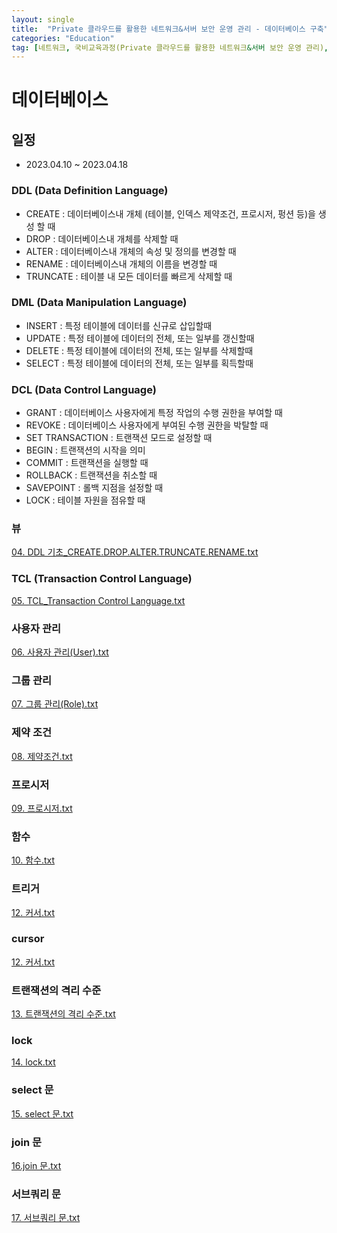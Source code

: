 ```yaml
---
layout: single
title:  "Private 클라우드를 활용한 네트워크&서버 보안 운영 관리 - 데이터베이스 구축"
categories: "Education"
tag: [네트워크, 국비교육과정(Private 클라우드를 활용한 네트워크&서버 보안 운영 관리), MySQL, DATABASE]
---
```


# 데이터베이스
## 일정
  - 2023.04.10 ~ 2023.04.18

### DDL (Data Definition Language)

  - CREATE   : 데이터베이스내 개체 (테이블, 인덱스 제약조건, 프로시저, 펑션 등)을 생성 할 때
  - DROP     : 데이터베이스내 개체를 삭제할 때
  - ALTER    : 데이터베이스내 개체의 속성 및 정의를 변경할 때
  - RENAME   : 데이터베이스내 개체의 이름을 변경할 때
  - TRUNCATE : 테이블 내 모든 데이터를 빠르게 삭제할 때

### DML (Data Manipulation Language)

  - INSERT : 특정 테이블에 데이터를 신규로 삽입할때
  - UPDATE : 특정 테이블에 데이터의 전체, 또는 일부를 갱신할때
  - DELETE : 특정 테이블에 데이터의 전체, 또는 일부를 삭제할때
  - SELECT : 특정 테이블에 데이터의 전체, 또는 일부를 획득할때

### DCL (Data Control Language)

  - GRANT  : 데이터베이스 사용자에게 특정 작업의 수행 권한을 부여할 때
  - REVOKE : 데이터베이스 사용자에게 부여된 수행 권한을 박탈할 때
  - SET TRANSACTION : 트랜잭션 모드로 설정할 때
  - BEGIN : 트랜잭션의 시작을 의미
  - COMMIT : 트랜잭션을 실행할 때
  - ROLLBACK : 트랜잭션을 취소할 때
  - SAVEPOINT : 롤백 지점을 설정할 때
  - LOCK : 테이블 자원을 점유할 때

### 뷰

[04. DDL 기초_CREATE.DROP.ALTER.TRUNCATE.RENAME.txt](https://github.com/hwanggiju/hwanggiju.github.io/files/11196845/04.DDL._CREATE.DROP.ALTER.TRUNCATE.RENAME.txt)

### TCL (Transaction Control Language)

[05. TCL_Transaction Control Language.txt](https://github.com/hwanggiju/hwanggiju.github.io/files/11196851/05.TCL_Transaction.Control.Language.txt)

### 사용자 관리

[06. 사용자 관리(User).txt](https://github.com/hwanggiju/hwanggiju.github.io/files/11197646/06.User.txt)

### 그룹 관리

[07. 그룹 관리(Role).txt](https://github.com/hwanggiju/hwanggiju.github.io/files/11207887/07.Role.txt)

### 제약 조건

[08. 제약조건.txt](https://github.com/hwanggiju/hwanggiju.github.io/files/11218340/08.txt)

### 프로시저

[09. 프로시저.txt](https://github.com/hwanggiju/hwanggiju.github.io/files/11219242/09.txt)

### 함수

[10. 함수.txt](https://github.com/hwanggiju/hwanggiju.github.io/files/11228662/10.txt)

### 트리거

[12. 커서.txt](https://github.com/hwanggiju/hwanggiju.github.io/files/11229311/12.txt)

### cursor

[12. 커서.txt](https://github.com/hwanggiju/hwanggiju.github.io/files/11229497/12.txt)

### 트랜잭션의 격리 수준

[13. 트랜잭션의 격리 수준.txt](https://github.com/hwanggiju/hwanggiju.github.io/files/11246097/13.txt)

### lock

[14. lock.txt](https://github.com/hwanggiju/hwanggiju.github.io/files/11246492/14.lock.txt)

### select 문

[15. select 문.txt](https://github.com/hwanggiju/hwanggiju.github.io/files/11256721/15.select.txt)

### join 문

[16.join 문.txt](https://github.com/hwanggiju/hwanggiju.github.io/files/11257036/16.join.txt)

### 서브쿼리 문

[17. 서브쿼리 문.txt](https://github.com/hwanggiju/hwanggiju.github.io/files/11257420/17.txt)










